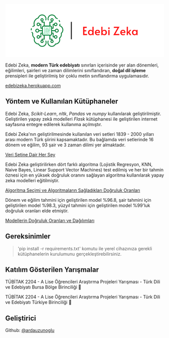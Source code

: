 ![Edebi Zeka](https://github.com/ardauzunoglu/edebizeka/blob/main/web-site/edebi-zeka-logo.png?raw=true)

Edebi Zeka, **modern Türk edebiyatı** sınırları içerisinde yer alan dönemleri, eğilimleri, şairleri ve zaman dilimlerini sınıflandıran, **doğal dil işleme** prensipleri ile geliştirilmiş bir çoklu metin sınıflandırma uygulamasıdır.

[edebizeka.herokuapp.com](https://edebizeka.herokuapp.com)

## Yöntem ve Kullanılan Kütüphaneler

Edebi Zeka, *Scikit-Learn*, *nltk*, *Pandas* ve *numpy* kullanılarak geliştirilmiştir. Geliştirilen yapay zekâ modelleri *Flask* kütüphanesi ile geliştirilen internet sayfasına entegre edilerek kullanıma açılmıştır.

Edebi Zeka'nın geliştirilmesinde kullanılan veri setleri 1839 - 2000 yılları arası modern Türk şiirini kapsamaktadır. Bu bağlamda veri setlerinde 16 dönem ve eğilim, 93 şair ve 3 zaman dilimi yer almaktadır. 

[Veri Setine Dair Her Şey](https://edebizeka.herokuapp.com/veri-seti-turkiye)

Edebi Zeka geliştirilirken dört farklı algoritma (Lojistik Regresyon, KNN, Naive Bayes, Linear Support Vector Machines) test edilmiş ve her bir tahmin öznesi için en yüksek doğruluk oranını sağlayan algoritma kullanılarak yapay zeka modelleri eğitilmiştir.

[Algoritma Seçimi ve Algoritmaların Sağladıkları Doğruluk Oranları](https://edebizeka.herokuapp.com/algoritma-secimi)

Dönem ve eğilim tahmini için geliştirilen model %96.8, şair tahmini için geliştirilen model %98.3, yüzyıl tahmini için geliştirilen model %99'luk doğruluk oranları elde etmiştir.

[Modellerin Doğruluk Oranları ve Dağılımları](https://edebizeka.herokuapp.com/kullandigimiz-modeller-turkiye)

## Gereksinimler

> 'pip install -r requirements.txt' komutu ile yerel cihazınıza gerekli kütüphanelerin kurulumunu gerçekleştirebilirsiniz.

## Katılım Gösterilen Yarışmalar

TÜBİTAK 2204 - A Lise Öğrencileri Araştırma Projeleri Yarışması - Türk Dili ve Edebiyatı Bursa Bölge Birinciliği 🥇

TÜBİTAK 2204 - A Lise Öğrencileri Araştırma Projeleri Yarışması - Türk Dili ve Edebiyatı Türkiye Birinciliği 🥇


## Geliştirici
Github: [@ardauzunoglu](https://github.com/ardauzunoglu)
